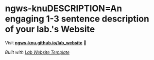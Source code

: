
# ngws-knuDESCRIPTION=An engaging 1-3 sentence description of your lab.'s Website

Visit **[ngws-knu.github.io/lab_website](https://ngws-knu.github.io/lab_website)** 🚀

_Built with [Lab Website Template](https://greene-lab.gitbook.io/lab-website-template-docs)_
